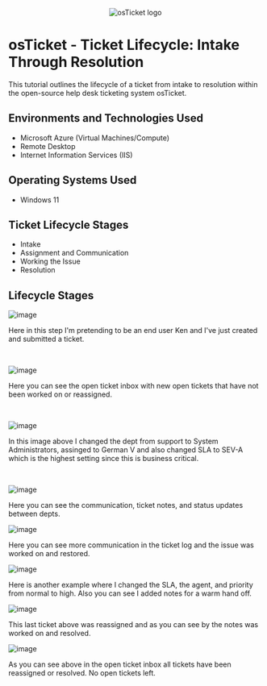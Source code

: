 <p align="center">
<img src="https://i.imgur.com/Clzj7Xs.png" alt="osTicket logo"/>
</p>

<h1>osTicket - Ticket Lifecycle: Intake Through Resolution</h1>
This tutorial outlines the lifecycle of a ticket from intake to resolution within the open-source help desk ticketing system osTicket.<br />




<h2>Environments and Technologies Used</h2>

- Microsoft Azure (Virtual Machines/Compute)
- Remote Desktop
- Internet Information Services (IIS)

<h2>Operating Systems Used </h2>

- Windows 11</b> 

<h2>Ticket Lifecycle Stages</h2>

- Intake
- Assignment and Communication
- Working the Issue
- Resolution

<h2>Lifecycle Stages</h2>

<p>
  
![image](https://github.com/user-attachments/assets/2c5dac0a-8644-4a36-825e-f134069d1359)

</p>
<p>
Here in this step I'm pretending to be an end user Ken and I've just created and submitted a ticket. 
</p>
<br />

<p>

![image](https://github.com/user-attachments/assets/e3dc8c2d-1399-4157-8db9-0fac5a1776d6)

</p>
<p>
Here you can see the open ticket inbox with new open tickets that have not been worked on or reassigned. 
</p>
<br />

<p>

![image](https://github.com/user-attachments/assets/6458684a-4f1f-4b45-8c82-eb04f87bf6a6)

</p>
<p>
In this image above I changed the dept from support to System Administrators, assinged to German V and also changed SLA to SEV-A which is the highest setting since this is business critical. 
</p>
<br />


![image](https://github.com/user-attachments/assets/e8575df5-0758-42db-8b6a-f0b60fe65a5a)


Here you can see the communication, ticket notes, and status updates between depts. 



![image](https://github.com/user-attachments/assets/0afb1f5a-8d7b-4656-854a-342183980274)


Here you can see more communication in the ticket log and the issue was worked on and restored.  


![image](https://github.com/user-attachments/assets/4358a818-baa2-468a-aabd-8e04d95915b1)


Here is another example where I changed the SLA, the agent, and priority from normal to high.  Also you can see I added notes for a warm hand off.



![image](https://github.com/user-attachments/assets/a7dea96b-2ee3-42ac-a5ff-18fe33e2c4c2)



This last ticket above was reassigned and as you can see by the notes was worked on and resolved. 


![image](https://github.com/user-attachments/assets/c9eb7ff7-c507-4721-be68-b3d7114a6d65)


As you can see above in the open ticket inbox all tickets have been reassigned or resolved.  No open tickets left. 




